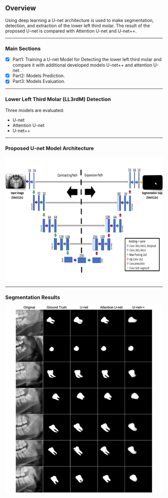 <h2>Overview</h2>
Using deep learning a U-net architecture is used to make segmentation, detection, and extraction of the lower left third molar. The result of the proposed U-net is compared with Attention U-net and U-net++.

<hr>

<h3>Main Sections</h3>

- [x] Part1: Training a U-net Model for Detecting the lower left third molar and compare it with additional developed models U-net++ and attention U-net  .
- [x] Part2: Models Prediction. 
- [x] Part3: Models Evaluation.

<hr>

<h3>Lower Left Third Molar (LL3rdM) Detection</h3>
Three models are evaluated:

- U-net
- Attention U-net
- U-net++
 
<hr>

<h3>Proposed U-net Model Architecture</h3>

<p align="center"> 

<img width="700" height="400" src="https://github.com/sawsanowa/LL3rdM-Segmentation-Detection-Extraction/blob/main/Figures/U-net%20Arch%20256x512x1.png"/>
 
</p>

<hr>

<h3>Segmentation Results </h3>


<p align="center"> 
 
 <img width="600" height="600" src="https://github.com/sawsanowa/LL3rdM-Segmentation-Detection-Extraction/blob/main/Figures/U-net%20Models%20Result%20Comparison.png"/>
 
</p>
